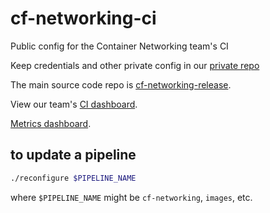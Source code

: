 # cf-networking-ci
Public config for the Container Networking team's CI

Keep credentials and other private config in our [private repo](https://github.com/cloudfoundry/cf-networking-deployments)

The main source code repo is [cf-networking-release](https://github.com/cloudfoundry-incubator/cf-networking-release).

View our team's [CI dashboard](http://dashboard.c2c.cf-app.com).

[Metrics dashboard](https://p.datadoghq.com/sb/f3af7f8e2-baf5212773?tv_mode=true).

## to update a pipeline
```bash
./reconfigure $PIPELINE_NAME
```
where `$PIPELINE_NAME` might be `cf-networking`, `images`, etc.
